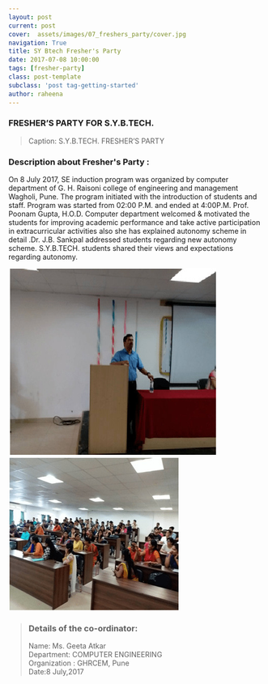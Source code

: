 ```yaml
---
layout: post
current: post
cover:  assets/images/07_freshers_party/cover.jpg
navigation: True
title: SY Btech Fresher's Party
date: 2017-07-08 10:00:00
tags: [fresher-party]
class: post-template
subclass: 'post tag-getting-started'
author: raheena
---
```



### FRESHER’S PARTY FOR S.Y.B.TECH.

> Caption: S.Y.B.TECH. FRESHER’S PARTY
   
### Description about Fresher's Party :

On 8 July 2017, SE induction program was organized by computer department of G. H. Raisoni college of engineering and management Wagholi, Pune. The program initiated with the introduction of students and staff. Program was started from 02:00 P.M. and ended at 4:00P.M. Prof. Poonam Gupta, H.O.D. Computer department welcomed & motivated the students for improving academic performance and take active participation in extracurricular activities also she has explained autonomy scheme in detail .Dr. J.B. Sankpal addressed students regarding new autonomy scheme.  S.Y.B.TECH. students shared their views and expectations regarding autonomy.

![students attending seminar](assets/images/07_freshers_party/1.jpg "microprocessor_8086_1")
![students attending seminar](assets/images/07_freshers_party/2.jpg "microprocessor_8086_2")

> ### Details of the co-ordinator:
> Name: Ms. Geeta Atkar  <br>
> Department: COMPUTER ENGINEERING   <br> 
> Organization : GHRCEM, Pune <br>
> Date:8 July,2017
